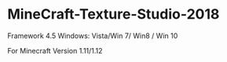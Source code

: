 # MineCraft-Texture-Studio-2018

Framework 4.5
Windows: Vista/Win 7/ Win8 / Win 10

For Minecraft Version 1.11/1.12
